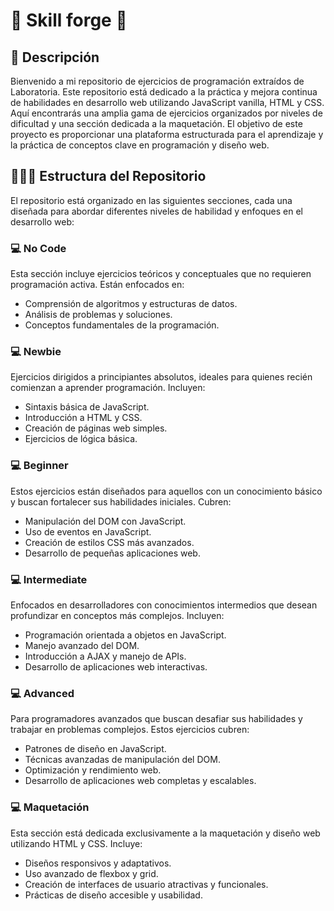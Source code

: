 # 👾 Skill forge 👾

## 🚨 Descripción 
Bienvenido a mi repositorio de ejercicios de programación extraídos de Laboratoria. Este repositorio está dedicado a la práctica y mejora continua de habilidades en desarrollo web utilizando JavaScript vanilla, HTML y CSS. Aquí encontrarás una amplia gama de ejercicios organizados por niveles de dificultad y una sección dedicada a la maquetación. El objetivo de este proyecto es proporcionar una plataforma estructurada para el aprendizaje y la práctica de conceptos clave en programación y diseño web.

## 👩🏻‍💻 Estructura del Repositorio 
El repositorio está organizado en las siguientes secciones, cada una diseñada para abordar diferentes niveles de habilidad y enfoques en el desarrollo web:

### 💻 No Code 
Esta sección incluye ejercicios teóricos y conceptuales que no requieren programación activa. Están enfocados en:

+ Comprensión de algoritmos y estructuras de datos.
+ Análisis de problemas y soluciones.
+ Conceptos fundamentales de la programación.

### 💻 Newbie
Ejercicios dirigidos a principiantes absolutos, ideales para quienes recién comienzan a aprender programación. Incluyen:

+ Sintaxis básica de JavaScript.
+ Introducción a HTML y CSS.
+ Creación de páginas web simples.
+ Ejercicios de lógica básica.

### 💻 Beginner
Estos ejercicios están diseñados para aquellos con un conocimiento básico y buscan fortalecer sus habilidades iniciales. Cubren:

+ Manipulación del DOM con JavaScript.
+ Uso de eventos en JavaScript.
+ Creación de estilos CSS más avanzados.
+ Desarrollo de pequeñas aplicaciones web.

### 💻 Intermediate
Enfocados en desarrolladores con conocimientos intermedios que desean profundizar en conceptos más complejos. Incluyen:

+ Programación orientada a objetos en JavaScript.
+ Manejo avanzado del DOM.
+ Introducción a AJAX y manejo de APIs.
+ Desarrollo de aplicaciones web interactivas.

### 💻 Advanced
Para programadores avanzados que buscan desafiar sus habilidades y trabajar en problemas complejos. Estos ejercicios cubren:

+ Patrones de diseño en JavaScript.
+ Técnicas avanzadas de manipulación del DOM.
+ Optimización y rendimiento web.
+ Desarrollo de aplicaciones web completas y escalables.

### 💻 Maquetación
Esta sección está dedicada exclusivamente a la maquetación y diseño web utilizando HTML y CSS. Incluye:

+ Diseños responsivos y adaptativos.
+ Uso avanzado de flexbox y grid.
+ Creación de interfaces de usuario atractivas y funcionales.
+ Prácticas de diseño accesible y usabilidad.
